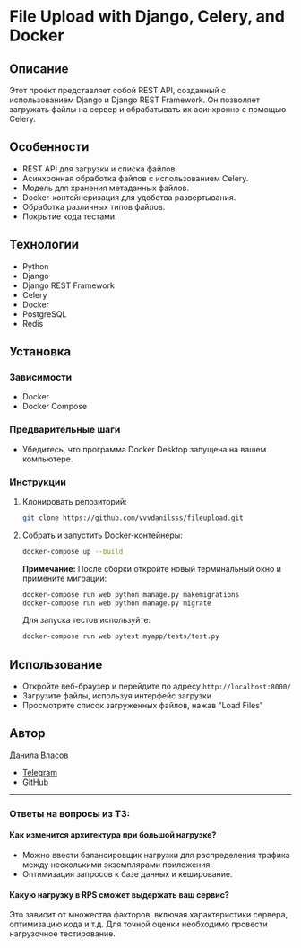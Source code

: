 # File Upload with Django, Celery, and Docker

## Описание

Этот проект представляет собой REST API, созданный с использованием Django и Django REST Framework. Он позволяет загружать файлы на сервер и обрабатывать их асинхронно с помощью Celery.

## Особенности

- REST API для загрузки и списка файлов.
- Асинхронная обработка файлов с использованием Celery.
- Модель для хранения метаданных файлов.
- Docker-контейнеризация для удобства развертывания.
- Обработка различных типов файлов.
- Покрытие кода тестами.

## Технологии

- Python
- Django
- Django REST Framework
- Celery
- Docker
- PostgreSQL
- Redis

## Установка

### Зависимости

- Docker
- Docker Compose

### Предварительные шаги

- Убедитесь, что программа Docker Desktop запущена на вашем компьютере.

### Инструкции

1. Клонировать репозиторий:

   ```bash
   git clone https://github.com/vvvdanilsss/fileupload.git

   ```

2. Собрать и запустить Docker-контейнеры:

   ```bash
   docker-compose up --build
   
   ```

   **Примечание:** После сборки откройте новый терминальный окно и примените миграции:

   ```bash
   docker-compose run web python manage.py makemigrations
   docker-compose run web python manage.py migrate   
   ```

   Для запуска тестов используйте:
   
   ```bash
   docker-compose run web pytest myapp/tests/test.py
   
   ```

## Использование

- Откройте веб-браузер и перейдите по адресу `http://localhost:8000/`
- Загрузите файлы, используя интерфейс загрузки
- Просмотрите список загруженных файлов, нажав "Load Files"

## Автор

Данила Власов

- [Telegram](https://t.me/vvvdanilsss)
- [GitHub](https://github.com/vvvdanilsss)

---

### Ответы на вопросы из ТЗ:

#### Как изменится архитектура при большой нагрузке?

- Можно ввести балансировщик нагрузки для распределения трафика между несколькими экземплярами приложения.
- Оптимизация запросов к базе данных и кеширование.

#### Какую нагрузку в RPS сможет выдержать ваш сервис?

Это зависит от множества факторов, включая характеристики сервера, оптимизацию кода и т.д. Для точной оценки необходимо провести нагрузочное тестирование.
